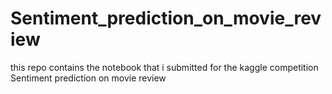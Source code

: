 # Sentiment_prediction_on_movie_review
this repo contains the notebook that i submitted for the kaggle competition Sentiment prediction on movie review
